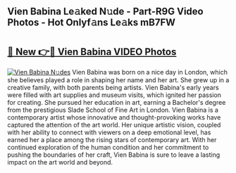 ## Vien Babina Le𝚊ked N𝚞de - Part-R9G Video Photos - Hot Onlyf𝚊ns Le𝚊ks mB7FW

# <h2><a href="http://ab51495.deff.icu/?id=Vien+Babina">🔗 New 👉🔴 Vien Babina VIDEO Photos</a></h2>

[![Vien Babina N𝚞des](https://i.imgur.com/rIISA9y.gif)](http://ab51495.deff.icu/?id=Vien+Babina)
Vien Babina was born on a nice day in London, which she believes played a role in shaping her name and her art. She grew up in a creative family, with both parents being artists. Vien Babina's early years were filled with art supplies and museum visits, which ignited her passion for creating. She pursued her education in art, earning a Bachelor's degree from the prestigious Slade School of Fine Art in London. Vien Babina is a contemporary artist whose innovative and thought-provoking works have captured the attention of the art world. Her unique artistic vision, coupled with her ability to connect with viewers on a deep emotional level, has earned her a place among the rising stars of contemporary art. With her continued exploration of the human condition and her commitment to pushing the boundaries of her craft, Vien Babina is sure to leave a lasting impact on the art world and beyond.
